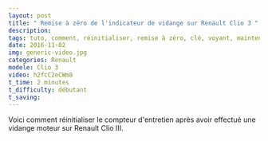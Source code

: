 ```yaml
---
layout: post
title: " Remise à zéro de l'indicateur de vidange sur Renault Clio 3 "
description: 
tags: tuto, comment, réinitialiser, remise à zéro, clé, voyant, maintenance, compteur, vidange, entretien, renault, clio 3, 1.5, dci, diesel, reset, compteur, clé maintenance,
date: 2016-11-02 
img: generic-video.jpg
categories: Renault
modele: Clio 3
video: h2fcC2eCWm8
t_time: 2 minutes
t_difficulty: débutant
t_saving:
---
```

Voici comment réinitialiser le compteur d'entretien après avoir effectué une vidange moteur sur Renault Clio III.